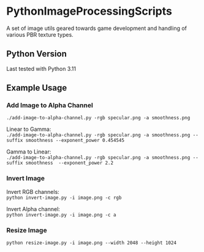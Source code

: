 # PythonImageProcessingScripts

A set of image utils geared towards game development and handling of various PBR texture types.

## Python Version

Last tested with Python 3.11

## Example Usage

### Add Image to Alpha Channel
`./add-image-to-alpha-channel.py -rgb specular.png -a smoothness.png`

Linear to Gamma:\
`./add-image-to-alpha-channel.py -rgb specular.png -a smoothness.png --suffix smoothness --exponent_power 0.454545`

Gamma to Linear:\
`./add-image-to-alpha-channel.py -rgb specular.png -a smoothness.png --suffix smoothness  --exponent_power 2.2`

### Invert Image

Invert RGB channels:\
`python invert-image.py -i image.png -c rgb`

Invert Alpha channel:\
`python invert-image.py -i image.png -c a`

### Resize Image
`python resize-image.py -i image.png --width 2048 --height 1024`